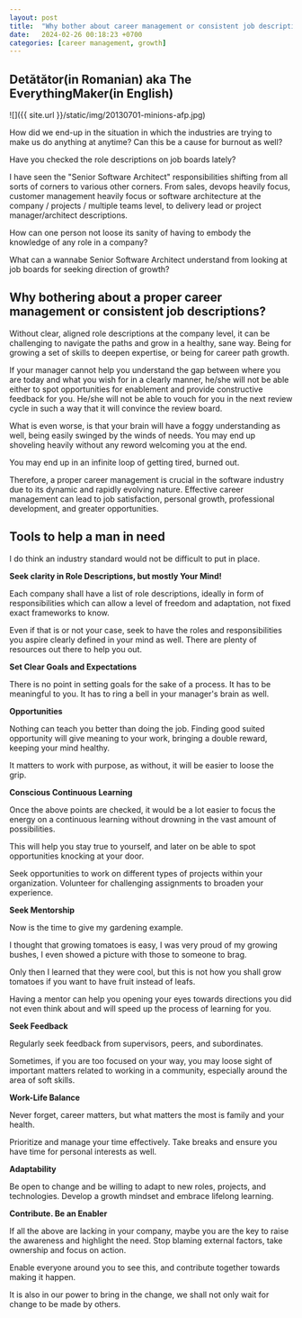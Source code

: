 ```yaml
---
layout: post
title:  "Why bother about career management or consistent job descriptions?"
date:   2024-02-26 00:18:23 +0700
categories: [career management, growth]
---
```


## Detătător(in Romanian) aka The EverythingMaker(in English)

![]({{ site.url }}/static/img/20130701-minions-afp.jpg) 

How did we end-up in the situation in which the industries are trying to make us do anything at anytime? Can this be a cause for burnout as well?

Have you checked the role descriptions on job boards lately? 

I have seen the "Senior Software Architect" responsibilities shifting from all sorts of corners to various other corners. From sales, devops heavily focus, customer management heavily focus or software architecture at the company / projects / multiple teams level, to delivery lead or project manager/architect descriptions.

How can one person not loose its sanity of having to embody the knowledge of any role in a company?

What can a wannabe Senior Software Architect understand from looking at job boards for seeking direction of growth?

## Why bothering about a proper career management or consistent job descriptions?

Without clear, aligned role descriptions at the company level, it can be challenging to navigate the paths and grow in a healthy, sane way. Being for growing a set of skills to deepen expertise, or being for career path growth.

If your manager cannot help you understand the gap between where you are today and what you wish for in a clearly manner, he/she will not be able either to spot opportunities for enablement and provide constructive feedback for you. He/she will not be able to vouch for you in the next review cycle in such a way that it will convince the review board.

What is even worse, is that your brain will have a foggy understanding as well, being easily swinged by the winds of needs. You may end up shoveling heavily without any reword welcoming you at the end. 

You may end up in an infinite loop of getting tired, burned out. 

Therefore, a proper career management is crucial in the software industry due to its dynamic and rapidly evolving nature. Effective career management can lead to job satisfaction, personal growth, professional development, and greater opportunities.

## Tools to help a man in need

I do think an industry standard would not be difficult to put in place.

**Seek clarity in Role Descriptions, but mostly Your Mind!**

Each company shall have a list of role descriptions, ideally in form of responsibilities which can allow a level of freedom and adaptation, not fixed exact frameworks to know.

Even if that is or not your case, seek to have the roles and responsibilities you aspire clearly defined in your mind as well. There are plenty of resources out there to help you out.

**Set Clear Goals and Expectations**

There is no point in setting goals for the sake of a process. It has to be meaningful to you. It has to ring a bell in your manager's brain as well. 

**Opportunities**

Nothing can teach you better than doing the job. Finding good suited opportunity will give meaning to your work, bringing a double reward, keeping your mind healthy.

It matters to work with purpose, as without, it will be easier to loose the grip. 

**Conscious Continuous Learning**

Once the above points are checked, it would be a lot easier to focus the energy on a continuous learning without drowning in the vast amount of possibilities.

This will help you stay true to yourself, and later on be able to spot opportunities knocking at your door.

Seek opportunities to work on different types of projects within your organization. Volunteer for challenging assignments to broaden your experience.

**Seek Mentorship**

Now is the time to give my gardening example. 

I thought that growing tomatoes is easy, I was very proud of my growing bushes, I even showed a picture with those to someone to brag.

Only then I learned that they were cool, but this is not how you shall grow tomatoes if you want to have fruit instead of leafs.

Having a mentor can help you opening your eyes towards directions you did not even think about and will speed up the process of learning for you.

**Seek Feedback** 

Regularly seek feedback from supervisors, peers, and subordinates. 

Sometimes, if you are too focused on your way, you may loose sight of important matters related to working in a community, especially around the area of soft skills.

**Work-Life Balance**

Never forget, career matters, but what matters the most is family and your health.

Prioritize and manage your time effectively. Take breaks and ensure you have time for personal interests as well.

**Adaptability**

Be open to change and be willing to adapt to new roles, projects, and technologies. Develop a growth mindset and embrace lifelong learning.

**Contribute. Be an Enabler**

If all the above are lacking in your company, maybe you are the key to raise the awareness and highlight the need. Stop blaming external factors, take ownership and focus on action.

Enable everyone around you to see this, and contribute together towards making it happen. 

It is also in our power to bring in the change, we shall not only wait for change to be made by others. 



